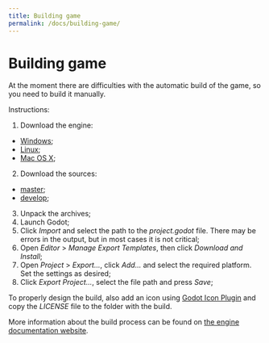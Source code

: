 ```yaml
---
title: Building game
permalink: /docs/building-game/
---
```


# Building game

At the moment there are difficulties with the automatic build of the game, so you need to build it manually.

Instructions:
1. Download the engine:
 - [Windows](https://github.com/godotengine/godot/releases/download/3.5.3-stable/Godot_v3.5.3-stable_win64.exe.zip);
 - [Linux](https://github.com/godotengine/godot/releases/download/3.5.3-stable/Godot_v3.5.3-stable_x11.64.zip);
 - [Mac OS X](https://github.com/godotengine/godot/releases/download/3.5.3-stable/Godot_v3.5.3-stable_osx.universal.zip);
2. Download the sources:
 - [master](https://github.com/GREAT-DNG/Futureal/archive/refs/heads/master.zip);
 - [develop](https://github.com/GREAT-DNG/Futureal/archive/refs/heads/develop.zip);
3. Unpack the archives;
4. Launch Godot;
5. Click *Import* and select the path to the *project.godot* file. There may be errors in the output, but in most cases it is not critical;
6. Open *Editor* > *Manage Export Templates*, then click *Download and Install*;
7. Open *Project* > *Export...*, click *Add...* and select the required platform. Set the settings as desired;
8. Click *Export Project...*, select the file path and press *Save*;

To properly design the build, also add an icon using [Godot Icon Plugin](https://github.com/pkowal1982/godoticonplugin) and copy the *LICENSE* file to the folder with the build.

More information about the build process can be found on [the engine documentation website](https://docs.godotengine.org/en/3.5/tutorials/export/index.html).